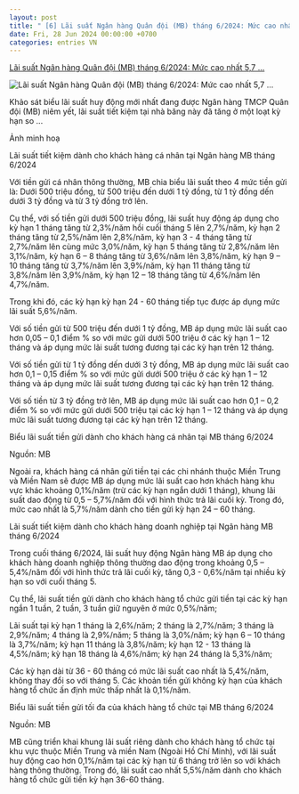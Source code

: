 ```yaml
---
layout: post
title: " [6] Lãi suất Ngân hàng Quân đội (MB) tháng 6/2024: Mức cao nhất 5,7 ..."
date: Fri, 28 Jun 2024 00:00:00 +0700
categories: entries VN
---
```

[Lãi suất Ngân hàng Quân đội (MB) tháng 6/2024: Mức cao nhất 5,7 ...](https://cafef.vn/lai-suat-ngan-hang-quan-doi-mb-thang-6-2024-muc-cao-nhat-57-nam-188240627214629841.chn)

![Lãi suất Ngân hàng Quân đội (MB) tháng 6/2024: Mức cao nhất 5,7 ...](https://cafefcdn.com/zoom/600_315/203337114487263232/2024/6/27/giao-dich-mb-1719499466622390290720-0-0-800-1280-crop-17194994868411896384587.jpg)

Khảo sát biểu lãi suất huy động mới nhất đang được Ngân hàng TMCP Quân đội (MB) niêm yết, lãi suất tiết kiệm tại nhà băng này đã tăng ở một loạt kỳ hạn so ...

Ảnh minh hoạ

Lãi suất tiết kiệm dành cho khách hàng cá nhân tại Ngân hàng MB tháng 6/2024

Với tiền gửi cá nhân thông thường, MB chia biểu lãi suất theo 4 mức tiền gửi là: Dưới 500 triệu đồng, từ 500 triệu đến dưới 1 tỷ đồng, từ 1 tỷ đồng dến dưới 3 tỷ đồng và từ 3 tỷ đồng trở lên.

Cụ thể, với số tiền gửi dưới 500 triệu đồng, lãi suất huy động áp dụng cho kỳ hạn 1 tháng tăng từ 2,3%/năm hồi cuối tháng 5 lên 2,7%/năm, kỳ hạn 2 tháng tăng từ 2,5%/năm lên 2,8%/năm, kỳ hạn 3 - 4 tháng tăng từ 2,7%/năm lên cùng mức 3,0%/năm, kỳ hạn 5 tháng tăng từ 2,8%/năm lên 3,1%/năm, kỳ hạn 6 – 8 tháng tăng từ 3,6%/năm lên 3,8%/năm, kỳ hạn 9 – 10 tháng tăng từ 3,7%/năm lên 3,9%/năm, kỳ hạn 11 tháng tăng từ 3,8%/năm lên 3,9%/năm, kỳ hạn 12 – 18 tháng tăng từ 4,6%/năm lên 4,7%/năm.

Trong khi đó, các kỳ hạn kỳ hạn 24 - 60 tháng tiếp tục được áp dụng mức lãi suất 5,6%/năm.

Với số tiền gửi từ 500 triệu đến dưới 1 tỷ đồng, MB áp dụng mức lãi suất cao hơn 0,05 – 0,1 điểm % so với mức gửi dưới 500 triệu ở các kỳ hạn 1 – 12 tháng và áp dụng mức lãi suất tương đương tại các kỳ hạn trên 12 tháng.

Với số tiền gửi từ 1 tỷ đồng dến dưới 3 tỷ đồng, MB áp dụng mức lãi suất cao hơn 0,1 – 0,15 điểm % so với mức gửi dưới 500 triệu ở các kỳ hạn 1 – 12 tháng và áp dụng mức lãi suất tương đương tại các kỳ hạn trên 12 tháng.

Với số tiền từ 3 tỷ đồng trở lên, MB áp dụng mức lãi suất cao hơn 0,1 – 0,2 điểm % so với mức gửi dưới 500 triệu tại các kỳ hạn 1 – 12 tháng và áp dụng mức lãi suất tương đương tại các kỳ hạn trên 12 tháng.

Biểu lãi suất tiền gửi dành cho khách hàng cá nhân tại MB tháng 6/2024

Nguồn: MB

Ngoài ra, khách hàng cá nhân gửi tiền tại các chi nhánh thuộc Miền Trung và Miền Nam sẽ được MB áp dụng mức lãi suất cao hơn khách hàng khu vực khác khoảng 0,1%/năm (trừ các kỳ hạn ngắn dưới 1 tháng), khung lãi suất dao động từ 0,5 – 5,7%/năm đối với hình thức trả lãi cuối kỳ. Trong đó, mức cao nhất là 5,7%/năm dành cho tiền gửi kỳ hạn 24 – 60 tháng.

Lãi suất tiết kiệm dành cho khách hàng doanh nghiệp tại Ngân hàng MB tháng 6/2024

Trong cuối tháng 6/2024, lãi suất huy động Ngân hàng MB áp dụng cho khách hàng doanh nghiệp thông thường dao động trong khoảng 0,5 – 5,4%/năm đối với hình thức trả lãi cuối kỳ, tăng 0,3 - 0,6%/năm tại nhiều kỳ hạn so với cuối tháng 5.

Cụ thể, lãi suất tiền gửi dành cho khách hàng tổ chức gửi tiền tại các kỳ hạn ngắn 1 tuần, 2 tuần, 3 tuần giữ nguyên ở mức 0,5%/năm;

Lãi suất tại kỳ hạn 1 tháng là 2,6%/năm; 2 tháng là 2,7%/năm; 3 tháng là 2,9%/năm; 4 tháng là 2,9%/năm; 5 tháng là 3,0%/năm; kỳ hạn 6 – 10 tháng là 3,7%/năm; kỳ hạn 11 tháng là 3,8%/năm; kỳ hạn 12 - 13 tháng là 4,5%/năm; kỳ hạn 18 tháng là 4,6%/năm; kỳ hạn 24 tháng là 5,3%/năm;

Các kỳ hạn dài từ 36 - 60 tháng có mức lãi suất cao nhất là 5,4%/năm, không thay đổi so với tháng 5. Các khoản tiền gửi không kỳ hạn của khách hàng tổ chức ấn định mức thấp nhất là 0,1%/năm.

Biểu lãi suất tiền gửi tối đa của khách hàng tổ chức tại MB tháng 6/2024

Nguồn: MB

MB cũng triển khai khung lãi suất riêng dành cho khách hàng tổ chức tại khu vực thuộc Miền Trung và miền Nam (Ngoài Hồ Chí Minh), với lãi suất huy động cao hơn 0,1%/năm tại các kỳ hạn từ 6 tháng trở lên so với khách hàng thông thường. Trong đó, lãi suất cao nhất 5,5%/năm dành cho khách hàng tổ chức gửi tiền kỳ hạn 36-60 tháng.

